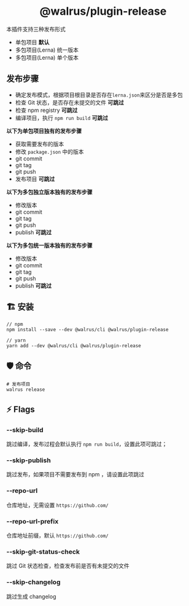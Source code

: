 <h1 align="center">
  @walrus/plugin-release
</h1>

本插件支持三种发布形式

- 单包项目 **默认**
- 多包项目(Lerna) 统一版本
- 多包项目(Lerna) 单个版本

## 发布步骤

- 确定发布模式，根据项目根目录是否存在`lerna.json`来区分是否是多包
- 检查 Git 状态，是否存在未提交的文件 **可跳过**
- 检查 npm registry **可跳过**
- 编译项目，执行 `npm run build` **可跳过**

**以下为单包项目独有的发布步骤**

- 获取需要发布的版本
- 修改 `package.json` 中的版本
- git commit
- git tag
- git push
- 发布项目 **可跳过**

**以下为多包独立版本独有的发布步骤**

- 修改版本
- git commit
- git tag
- git push
- publish **可跳过**

**以下为多包统一版本独有的发布步骤**

- 修改版本
- git commit
- git tag
- git push
- publish **可跳过**

## 🏗 安装

```
// npm
npm install --save --dev @walrus/cli @walrus/plugin-release

// yarn
yarn add --dev @walrus/cli @walrus/plugin-release
```

## 🛡 命令

```
# 发布项目
walrus release
```

## ⚡ Flags

### --skip-build

跳过编译，发布过程会默认执行 `npm run build`，设置此项可跳过；

### --skip-publish

跳过发布，如果项目不需要发布到 npm ，请设置此项跳过

### --repo-url

仓库地址，无需设置 `https://github.com/`

### --repo-url-prefix

仓库地址前缀，默认 `https://github.com/`

### --skip-git-status-check

跳过 Git 状态检查，检查发布前是否有未提交的文件

### --skip-changelog

跳过生成 changelog
